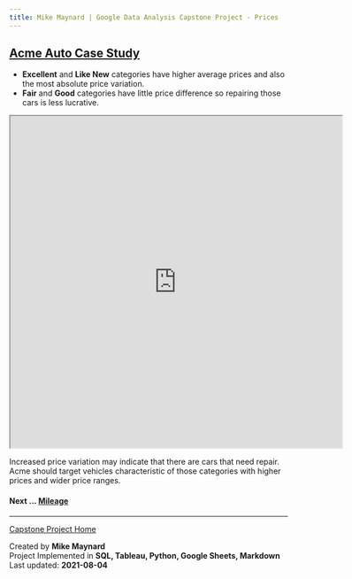 ```yaml
---
title: Mike Maynard | Google Data Analysis Capstone Project - Prices
---
```

## [Acme Auto Case Study](/capstone/)

* **Excellent** and **Like New** categories have higher average prices and also the most absolute price variation.
* **Fair** and **Good** categories have little price difference so repairing those cars is less lucrative.

<IFRAME SRC="https://public.tableau.com/views/capstone_16278859884250/Pricebycondition?:language=en-US&:display_count=n&:origin=viz_share_link" WIDTH=600 HEIGHT=600></IFRAME>

<BR>

Increased price variation may indicate that there are cars that need repair. Acme should target vehicles characteristic of those categories with higher prices and wider price ranges.

#### Next ... [Mileage](mileage.html)

---
[Capstone Project Home](/capstone/)

Created by **Mike Maynard**<BR>
Project Implemented in **SQL, Tableau, Python, Google Sheets, Markdown**<BR>
Last updated:  **2021-08-04**
